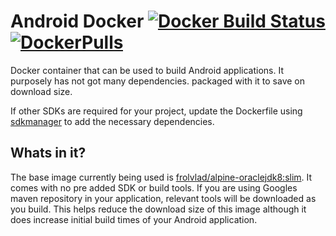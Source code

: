Android Docker [![Docker Build Status](https://img.shields.io/docker/build/jrottenberg/ffmpeg.svg)](https://hub.docker.com/r/otormaigh/android-docker/) [![DockerPulls](https://img.shields.io/docker/pulls/mashape/kong.svg)](https://hub.docker.com/r/otormaigh/android-docker/)
=============

Docker container that can be used to build Android applications. It purposely has not got many dependencies. packaged with it to save on download size.

If other SDKs are required for your project, update the Dockerfile using [sdkmanager](https://developer.android.com/studio/command-line/sdkmanager.html) to add the necessary dependencies.

Whats in it?
------------
The base image currently being used is [frolvlad/alpine-oraclejdk8:slim](https://hub.docker.com/r/frolvlad/alpine-oraclejdk8/). It comes with no pre added SDK or build tools. If you are using Googles maven repository in your application, relevant tools will be downloaded as you build. This helps reduce the download size of this image although it does increase initial build times of your Android application.
